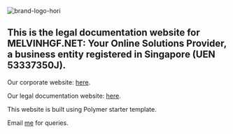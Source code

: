 <!--
@license
Copyright (c) 2016 The Polymer Project Authors. All rights reserved.
This code may only be used under the BSD style license found at http://polymer.github.io/LICENSE.txt
The complete set of authors may be found at http://polymer.github.io/AUTHORS.txt
The complete set of contributors may be found at http://polymer.github.io/CONTRIBUTORS.txt
Code distributed by Google as part of the polymer project is also
subject to an additional IP rights grant found at http://polymer.github.io/PATENTS.txt
-->
![brand-logo-hori](https://user-images.githubusercontent.com/49022718/127785686-4e044bae-ed46-43e0-805f-3a7c13748b29.jpg)

<h2>This is the legal documentation website for <strong>MELVINHGF.NET: Your Online Solutions Provider</strong>, a business entity registered in Singapore (UEN 53337350J).</h2>
<p>Our corporate website: <a href="https://melvinhgf.business.site" target="_blank" text-decoration="none">here</a>.</p>
<p>Our legal documentation website: <a href="https://docs.melvinhgf.net" target="_blank" text-decoration="none">here</a>.</p>
<p>This website is built using Polymer starter template.</p>
<p>Email <a href="mailto:melvinhgf@gmail.com">me</a> for queries.
